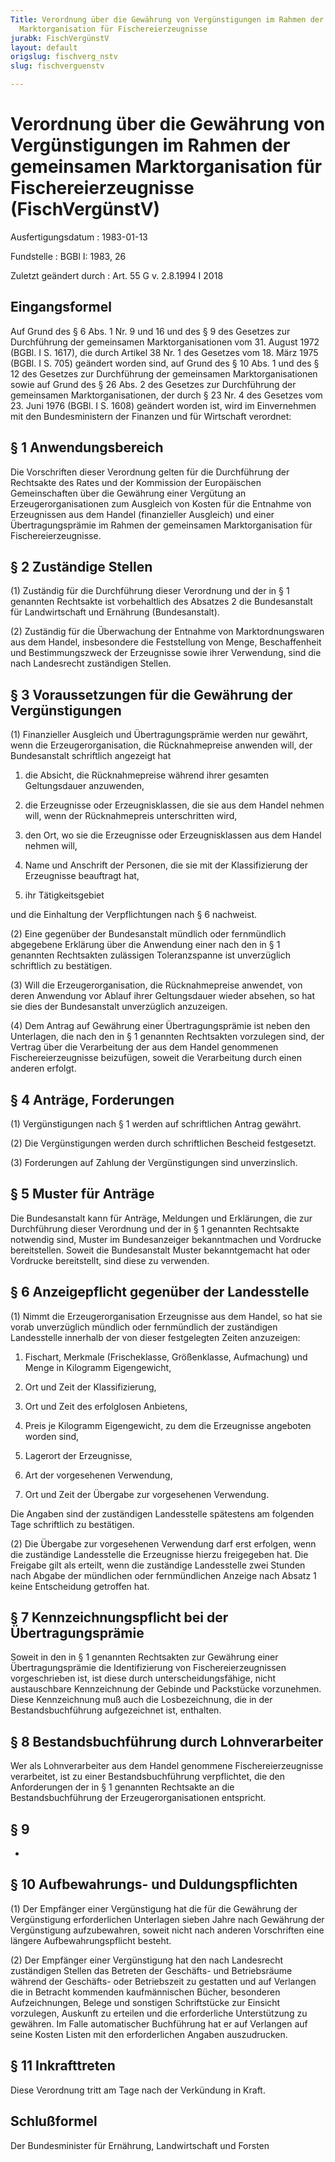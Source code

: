 ```yaml
---
Title: Verordnung über die Gewährung von Vergünstigungen im Rahmen der gemeinsamen
  Marktorganisation für Fischereierzeugnisse
jurabk: FischVergünstV
layout: default
origslug: fischverg_nstv
slug: fischverguenstv

---
```


# Verordnung über die Gewährung von Vergünstigungen im Rahmen der gemeinsamen Marktorganisation für Fischereierzeugnisse (FischVergünstV)

Ausfertigungsdatum
:   1983-01-13

Fundstelle
:   BGBl I: 1983, 26

Zuletzt geändert durch
:   Art. 55 G v. 2.8.1994 I 2018


## Eingangsformel

Auf Grund des § 6 Abs. 1 Nr. 9 und 16 und des § 9 des Gesetzes zur Durchführung der gemeinsamen Marktorganisationen vom 31. August 1972 (BGBl. I S. 1617), die durch Artikel 38 Nr. 1 des Gesetzes vom 18. März 1975 (BGBl. I S. 705) geändert worden sind, auf Grund des § 10 Abs. 1 und des § 12 des Gesetzes zur Durchführung der gemeinsamen Marktorganisationen sowie auf Grund des § 26 Abs. 2 des Gesetzes zur Durchführung der gemeinsamen Marktorganisationen, der durch § 23 Nr. 4 des Gesetzes vom 23. Juni 1976 (BGBl. I S. 1608) geändert worden ist, wird im Einvernehmen mit den Bundesministern der Finanzen und für Wirtschaft verordnet:


## § 1 Anwendungsbereich

Die Vorschriften dieser Verordnung gelten für die Durchführung der Rechtsakte des Rates und der Kommission der Europäischen Gemeinschaften über die Gewährung einer Vergütung an Erzeugerorganisationen zum Ausgleich von Kosten für die Entnahme von Erzeugnissen aus dem Handel (finanzieller Ausgleich) und einer Übertragungsprämie im Rahmen der gemeinsamen Marktorganisation für Fischereierzeugnisse.


## § 2 Zuständige Stellen

(1) Zuständig für die Durchführung dieser Verordnung und der in § 1 genannten Rechtsakte ist vorbehaltlich des Absatzes 2 die Bundesanstalt für Landwirtschaft und Ernährung (Bundesanstalt).

(2) Zuständig für die Überwachung der Entnahme von Marktordnungswaren aus dem Handel, insbesondere die Feststellung von Menge, Beschaffenheit und Bestimmungszweck der Erzeugnisse sowie ihrer Verwendung, sind die nach Landesrecht zuständigen Stellen.


## § 3 Voraussetzungen für die Gewährung der Vergünstigungen

(1) Finanzieller Ausgleich und Übertragungsprämie werden nur gewährt, wenn die Erzeugerorganisation, die Rücknahmepreise anwenden will, der Bundesanstalt schriftlich angezeigt hat

1.  die Absicht, die Rücknahmepreise während ihrer gesamten Geltungsdauer anzuwenden,


2.  die Erzeugnisse oder Erzeugnisklassen, die sie aus dem Handel nehmen will, wenn der Rücknahmepreis unterschritten wird,


3.  den Ort, wo sie die Erzeugnisse oder Erzeugnisklassen aus dem Handel nehmen will,


4.  Name und Anschrift der Personen, die sie mit der Klassifizierung der Erzeugnisse beauftragt hat,


5.  ihr Tätigkeitsgebiet



und die Einhaltung der Verpflichtungen nach § 6 nachweist.

(2) Eine gegenüber der Bundesanstalt mündlich oder fernmündlich abgegebene Erklärung über die Anwendung einer nach den in § 1 genannten Rechtsakten zulässigen Toleranzspanne ist unverzüglich schriftlich zu bestätigen.

(3) Will die Erzeugerorganisation, die Rücknahmepreise anwendet, von deren Anwendung vor Ablauf ihrer Geltungsdauer wieder absehen, so hat sie dies der Bundesanstalt unverzüglich anzuzeigen.

(4) Dem Antrag auf Gewährung einer Übertragungsprämie ist neben den Unterlagen, die nach den in § 1 genannten Rechtsakten vorzulegen sind, der Vertrag über die Verarbeitung der aus dem Handel genommenen Fischereierzeugnisse beizufügen, soweit die Verarbeitung durch einen anderen erfolgt.


## § 4 Anträge, Forderungen

(1) Vergünstigungen nach § 1 werden auf schriftlichen Antrag gewährt.

(2) Die Vergünstigungen werden durch schriftlichen Bescheid festgesetzt.

(3) Forderungen auf Zahlung der Vergünstigungen sind unverzinslich.


## § 5 Muster für Anträge

Die Bundesanstalt kann für Anträge, Meldungen und Erklärungen, die zur Durchführung dieser Verordnung und der in § 1 genannten Rechtsakte notwendig sind, Muster im Bundesanzeiger bekanntmachen und Vordrucke bereitstellen. Soweit die Bundesanstalt Muster bekanntgemacht hat oder Vordrucke bereitstellt, sind diese zu verwenden.


## § 6 Anzeigepflicht gegenüber der Landesstelle

(1) Nimmt die Erzeugerorganisation Erzeugnisse aus dem Handel, so hat sie vorab unverzüglich mündlich oder fernmündlich der zuständigen Landesstelle innerhalb der von dieser festgelegten Zeiten anzuzeigen:

1.  Fischart, Merkmale (Frischeklasse, Größenklasse, Aufmachung) und Menge in Kilogramm Eigengewicht,


2.  Ort und Zeit der Klassifizierung,


3.  Ort und Zeit des erfolglosen Anbietens,


4.  Preis je Kilogramm Eigengewicht, zu dem die Erzeugnisse angeboten worden sind,


5.  Lagerort der Erzeugnisse,


6.  Art der vorgesehenen Verwendung,


7.  Ort und Zeit der Übergabe zur vorgesehenen Verwendung.



Die Angaben sind der zuständigen Landesstelle spätestens am folgenden Tage schriftlich zu bestätigen.

(2) Die Übergabe zur vorgesehenen Verwendung darf erst erfolgen, wenn die zuständige Landesstelle die Erzeugnisse hierzu freigegeben hat. Die Freigabe gilt als erteilt, wenn die zuständige Landesstelle zwei Stunden nach Abgabe der mündlichen oder fernmündlichen Anzeige nach Absatz 1 keine Entscheidung getroffen hat.


## § 7 Kennzeichnungspflicht bei der Übertragungsprämie

Soweit in den in § 1 genannten Rechtsakten zur Gewährung einer Übertragungsprämie die Identifizierung von Fischereierzeugnissen vorgeschrieben ist, ist diese durch unterscheidungsfähige, nicht austauschbare Kennzeichnung der Gebinde und Packstücke vorzunehmen. Diese Kennzeichnung muß auch die Losbezeichnung, die in der Bestandsbuchführung aufgezeichnet ist, enthalten.


## § 8 Bestandsbuchführung durch Lohnverarbeiter

Wer als Lohnverarbeiter aus dem Handel genommene Fischereierzeugnisse verarbeitet, ist zu einer Bestandsbuchführung verpflichtet, die den Anforderungen der in § 1 genannten Rechtsakte an die Bestandsbuchführung der Erzeugerorganisationen entspricht.


## § 9

-


## § 10 Aufbewahrungs- und Duldungspflichten

(1) Der Empfänger einer Vergünstigung hat die für die Gewährung der Vergünstigung erforderlichen Unterlagen sieben Jahre nach Gewährung der Vergünstigung aufzubewahren, soweit nicht nach anderen Vorschriften eine längere Aufbewahrungspflicht besteht.

(2) Der Empfänger einer Vergünstigung hat den nach Landesrecht zuständigen Stellen das Betreten der Geschäfts- und Betriebsräume während der Geschäfts- oder Betriebszeit zu gestatten und auf Verlangen die in Betracht kommenden kaufmännischen Bücher, besonderen Aufzeichnungen, Belege und sonstigen Schriftstücke zur Einsicht vorzulegen, Auskunft zu erteilen und die erforderliche Unterstützung zu gewähren. Im Falle automatischer Buchführung hat er auf Verlangen auf seine Kosten Listen mit den erforderlichen Angaben auszudrucken.


## § 11 Inkrafttreten

Diese Verordnung tritt am Tage nach der Verkündung in Kraft.


## Schlußformel

Der Bundesminister für Ernährung, Landwirtschaft und Forsten

